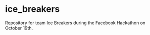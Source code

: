 ice_breakers
============

Repository for team Ice Breakers during the Facebook Hackathon on October 19th.
